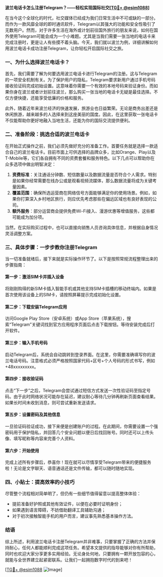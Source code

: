 **波兰电话卡怎么注册Telegram？——轻松实现国际社交[[TG💪+ @esim1088](https://t.me/s/esim1088)]**

在当今这个全球化的时代，社交媒体已经成为我们日常生活中不可或缺的一部分。而作为一款风靡全球的即时通讯软件，Telegram以其强大的功能和安全性吸引了无数用户。然而，对于许多生活在海外或计划前往国外旅行的朋友来说，如何在国外使用Telegram可能会成为一个小难题。尤其是当我们需要一张当地的电话卡来完成注册时，更是让人有些摸不着头脑。今天，我们就以波兰为例，详细讲解如何用波兰电话卡成功注册Telegram，让你轻松开启国际社交之旅。

### 一、为什么选择波兰电话卡？

首先，我们需要了解为何要选用波兰电话卡进行Telegram的注册。这与Telegram的一项安全机制有关。为了保护用户的隐私，Telegram要求新用户通过手机号码接收验证码完成初始设置。这意味着你需要一个有效的本地号码来验证身份。而如果你身在波兰或者计划前往波兰，那么购买一张当地的电话卡无疑是最佳选择。不仅方便快捷，还能享受低廉的价格和服务。

此外，随着近年来波兰经济的快速发展，旅游业也日益繁荣。无论是商务出差还是休闲旅游，越来越多的人选择来到这座美丽的国度。因此，在这里获取一张电话卡不仅能帮助你更好地融入当地生活，还能为你的国际交流提供便利。

### 二、准备阶段：挑选合适的波兰电话卡

在开始正式操作之前，我们必须先做好充分的准备工作。首要任务就是选择一款适合自己的波兰电话卡。目前市面上可供选择的品牌众多，比如Orange、Play以及T-Mobile等，它们各自拥有不同的资费套餐和服务特色。以下几点可以帮助你在众多选项中做出明智决定：

1. **资费标准**：关注通话分钟数、短信数量以及数据流量是否符合个人需求。特别是如果你经常需要在线办公或是观看视频流媒体，那么数据流量将成为关键考量因素。
2. **覆盖范围**：确保所选运营商在网络信号方面能够满足你的使用场景。例如，如果你打算深入乡村地区旅行，则应优先考虑那些在偏远区域也有良好表现的公司。
3. **额外服务**：部分运营商会提供免费Wi-Fi接入、漫游优惠等增值服务，这些都可能成为加分项。

当然，在实际购买过程中，也可以直接向销售人员咨询具体信息，并根据自身情况灵活调整方案。

### 三、具体步骤：一步步教你注册Telegram

当一切准备就绪后，接下来就是实际操作环节了。以下是按照常规流程整理出来的步骤指南：

#### 第一步：激活SIM卡并插入设备
将刚刚购得的新SIM卡插入智能手机或其他支持SIM卡插槽的移动终端内。如果是首次使用该设备上的SIM卡，请按照屏幕提示完成初始化设置。

#### 第二步：下载安装Telegram应用
访问Google Play Store（安卓系统）或App Store（苹果系统），搜索“Telegram”关键词找到官方应用程序页面后点击下载按钮。等待安装完成后打开软件。

#### 第三步：输入手机号码
启动Telegram后，系统会自动跳转到登录界面。在这里，你需要准确填写你的波兰电话号码。注意格式必须严格按照国家代码+区号+个人号码的形式书写，例如+48xxxxxxxxx。

#### 第四步：接收验证码
点击“下一步”之后，Telegram会尝试通过短信方式发送一次性验证码至指定号码。由于此时网络状况可能存在延迟，建议耐心等待几分钟再刷新页面查看结果。如果长时间未收到消息，则可尝试重新发送请求。

#### 第五步：设置密码及其他信息
一旦验证码验证成功，接下来便是创建账户的过程。在此期间，你需要设置一个强密码用于保护隐私，并回答几个安全问题以便日后找回账号。同时还可以上传头像、填写昵称等内容来完善个人资料。

#### 第六步：开始使用
完成上述所有步骤后，恭喜你！现在就可以尽情享受Telegram带来的便捷服务啦！无论是文字聊天、语音通话还是文件传输，都可以随时随地实现。

### 四、小贴士：提高效率的小技巧

尽管整个流程相对简单明了，但仍有一些细节值得留意以提高整体体验：

- 提前准备好护照或其他有效证件，以便在必要时证明身份；
- 如果遇到语言障碍，不妨借助翻译工具辅助沟通；
- 对于初次接触智能手机的用户而言，建议事先熟悉基本操作方法。

### 结语

综上所述，利用波兰电话卡注册Telegram并非难事，只要掌握了正确的方法并保持耐心，任何人都能顺利完成这项任务。希望本文提供的指导能够对你有所帮助，同时也欢迎大家分享更多实用经验。无论身处何地，只要拥有一颗开放包容的心，就能与全世界建立起紧密联系。让我们一起拥抱数字时代的到来吧！

[[TG💪+ @esim1088](https://t.me/s/esim1088) ![Image](https://i.postimg.cc/4NQfJmqS/Snipaste-2025-05-13-00-14-12.png)]